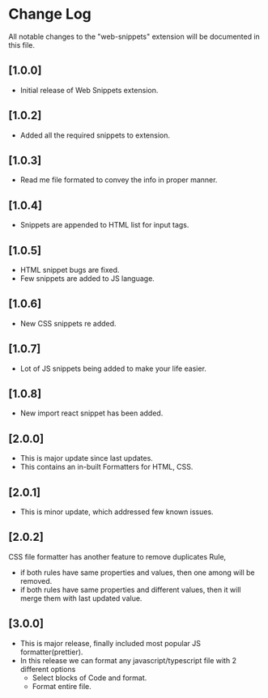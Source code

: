 # Change Log

All notable changes to the "web-snippets" extension will be documented in this file.

## [1.0.0]
- Initial release of Web Snippets extension.

## [1.0.2]
- Added all the required snippets to extension.

## [1.0.3]
- Read me file formated to convey the info in proper manner.

## [1.0.4]
- Snippets are appended to HTML list for input tags.

## [1.0.5]
- HTML snippet bugs are fixed.
- Few snippets are added to JS language.

## [1.0.6]
- New CSS snippets re added.
## [1.0.7]
- Lot of JS snippets being added to make your life easier.

## [1.0.8]
- New import react snippet has been added.

## [2.0.0]
- This is major update since last updates.
- This contains an in-built Formatters for HTML, CSS.

## [2.0.1]
- This is minor update, which addressed few known issues.
## [2.0.2]
CSS file formatter has another feature to remove duplicates Rule,
- if both rules have same properties and values, then one among will be removed.
- if both rules have same properties and different values, then it will merge them with last updated value.
## [3.0.0]
- This is major release, finally included most popular JS formatter(prettier).
- In this release we can format any javascript/typescript file with 2 different options
    - Select blocks of Code and format.
    - Format entire file.
